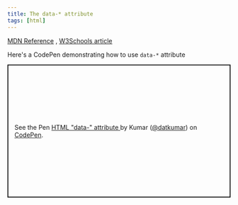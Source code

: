 ```yaml
---
title: The data-* attribute
tags: [html]
---
```


[MDN Reference](https://developer.mozilla.org/en-US/docs/Learn/HTML/Howto/Use_data_attributes) , [W3Schools article](https://www.w3schools.com/tags/att_data-.asp)

Here's a CodePen demonstrating how to use `data-*` attribute

<p
    class="codepen"
    data-height="500"
    data-theme-id="dark"
    data-default-tab="html,result"
    data-slug-hash="wvOJgrp"
    data-preview="true"
    data-user="datkumar"
    style="
    height: 300px;
    box-sizing: border-box;
    display: flex;
    align-items: center;
    justify-content: center;
    border: 2px solid;
    margin: 1em 0;
    padding: 1em;
    "
>
    <span>
        See the Pen
        <a href="https://codepen.io/datkumar/pen/wvOJgrp">
            HTML &quot;data-&quot; attribute
        </a>
        by Kumar (<a href="https://codepen.io/datkumar">@datkumar</a>) on
        <a href="https://codepen.io">CodePen</a>.
    </span>
</p>
<script
    async
    src="https://cpwebassets.codepen.io/assets/embed/ei.js"
></script>
